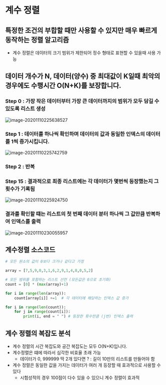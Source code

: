 # 계수 정렬 

## 특정한 조건의 부합할 때만 사용할 수 있지만 매우 빠르게 동작하는 정렬 알고리즘

- 계수 정렬은 데이터의 크기 범위가 제한되어 정수 형태로 표현할 수 있을때 사용 가능 

## 데이터 개수가 N, 데이터(양수) 중 최대값이 K일때 최악의 경우에도 수행시간 O(N+K)를 보장합니다.  

### Step 0 : 가장 작은 데이터부터 가장 큰 데이터까지의 범위가 모두 담길 수 있도록 리스트 생성 

![image-20201110225638527](C:\Users\scoji\AppData\Roaming\Typora\typora-user-images\image-20201110225638527.png)

### Step 1 : 데이터를 하나씩 확인하며 데이터의 값과 동일한 인덱스의 데이터를 1씩 증가시킵니다. 

![image-20201110225742759](C:\Users\scoji\AppData\Roaming\Typora\typora-user-images\image-20201110225742759.png)

### Step 2 :  반복 

### Step 15 : 결과적으로 최종 리스트에는 각 데이터가 몇번씩 등장했는지 그 횟수가 기록됨 

![image-20201110225924750](C:\Users\scoji\AppData\Roaming\Typora\typora-user-images\image-20201110225924750.png)



### 결과를 확인할 떄는 리스트의 첫 번째 데이터 분터 하나씩 그 값만큼 반복하여 인덱스를 출력 

![image-20201110230055957](C:\Users\scoji\AppData\Roaming\Typora\typora-user-images\image-20201110230055957.png)

## 계수정렬 소스코드 

```python
# 모든 원소의 값이 0보다 크거나 같다고 가정

array = [7,5,9,0,3,1,6,2,9,1,4,8,0,5,2]

# 모든 범위를 포함하는 리스트 선언 (모든값은 0으로 초기화)
count = [0] * (max(array)+1)

for i in range(len(array)):
    count[array[i]] +=1  # 각 데이터에 해당하는 인덱스 값 증가

for i in range(len(count)):
    for j in range(count[i]):
        print(i, end = " ") # 등장한 횟수만큼 (j번) 인덱스 출력 
```



## 계수 정렬의 복잡도 분석 

- 계수 정렬의 시간 복잡도와 공간 복잡도는 모두 O(N+K)입니다.
- 계수정렬은 떄에 따라서 심각한 비효율 초래 가능 
  - 데이터가 0, 999999 딱 2개 있다면 ? : 길이 10만의 리스트를 만들어야 함 
- 계수 정렬은 동일한 값을 가지는 데이터가 여러 개 등장할 때 효과적으로 사용할 수 있다 
  - 시험성적의 경우 100점이 다수 있을 수 있으니 계수 정렬이 효과적 
